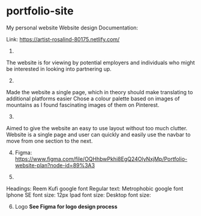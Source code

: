 # portfolio-site
My personal website
Website design Documentation:

Link: https://artist-rosalind-80175.netlify.com/

1.
The website is for viewing by potential employers and individuals who might be interested in looking into partnering up.

2. 
Made the website a single page, which in theory should make translating to additional platforms easier
Chose a colour palette based on images of mountains as I found fascinating images of them on Pinterest.

3.
Aimed to give the website an easy to use layout without too much clutter.
Website is a single page and user can quickly and easily use the navbar to move from one section to the next.

4. Figma: 
https://www.figma.com/file/OQHhbwPkhi8EgQ24OlyNxjMp/Portfolio-website-plan?node-id=89%3A3

5.
Headings: Reem Kufi google font
Regular text: Metrophobic google font
Iphone SE font size: 12px
Ipad font size:
Desktop font size: 

6. Logo
**See Figma for logo design process**
